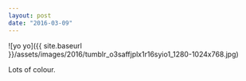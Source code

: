 ```yaml
---
layout: post
date: "2016-03-09"
---
```


![yo yo]({{ site.baseurl }}/assets/images/2016/tumblr_o3saffjplx1r16syio1_1280-1024x768.jpg)

Lots of colour.
